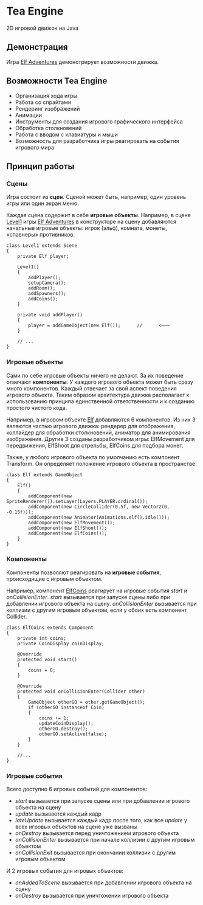# Tea Engine
2D игровой движок на Java

## Демонстрация

Игра [Elf Adventures] демонстрирует возможности движка.

## Возможности Tea Engine

- Организация хода игры
- Работа со спрайтами
- Рендеринг изображений
- Анимации
- Инструменты для создания игрового графического интерфейса
- Обработка столкновений
- Работа с вводом с клавиатуры и мыши
- Возможность для разработчика игры реагировать на события игрового мира

## Принцип работы

### Сцены

Игра состоит из **сцен**. Сценой может быть, например, один уровень игры или один экран меню.

Каждая сцена содержит в себе **игровые объекты**. Например, в сцене [Level1] игры [Elf Adventures] в конструкторе 
на сцену добавляются начальные игровые объекты: игрок (эльф), комната, монеты, «спавнеры» противников.

    class Level1 extends Scene
    {
        private Elf player;

        Level1()
        {
            addPlayer();
            setupCamera();
            addRoom();
            addSpawners();
            addCoins();
        }

        private void addPlayer()
        {
            player = addGameObject(new Elf());      //      <———
        }

        // ...
    }

### Игровые объекты

Сами по себе игровые объекты ничего не делают. За их поведение отвечают **компоненты**. У каждого игрового 
объекта может быть сразу много компонентов. Каждый отвечает за свой аспект поведения игрового объекта. 
Таким образом архитектура движка располагает к использованию принципа единственной ответственности и к созданию 
простого чистого кода.

Например, в игровом объекте [Elf] добавляются 6 компонентов. Из них 3 являются частью игрового движка: рендерер для отображения, 
коллайдер для обработки столкновений, аниматор для анимирования изображения. Другие 3 созданы разработчиком игры: 
ElfMovement для передвижения, ElfShoot для стрельбы, ElfCoins для подбора монет.

Также, у любого игрового объекта по умолчанию есть компонент Transform. Он определяет положение игрового объекта в пространстве.

    class Elf extends GameObject
    {
        Elf()
        {
            addComponent(new SpriteRenderer()).setLayer(Layers.PLAYER.ordinal());
            addComponent(new CircleCollider(0.5f, new Vector2(0, -0.15f)));
            addComponent(new Animator(Animations.elf().idle()));
            addComponent(new ElfMovement());
            addComponent(new ElfShoot());
            addComponent(new ElfCoins());
        }
    }

### Компоненты

Компоненты позволяют реагировать на **игровые события**, происходящие с игровым объектом.

Например, компонент [ElfCoins] реагирует на игровые события *start* и *onCollisionEnter*. *start* вызывается при запуске сцены 
либо при добавлении игрового объекта на сцену. *onCollisionEnter* вызывается при коллизии с другим игровым объектом, если у 
обоих есть компонент Collider.

    class ElfCoins extends Component
    {
        private int coins;
        private CoinDisplay coinDisplay;

        @Override
        protected void start()
        {
            coins = 0;
        }

        @Override
        protected void onCollisionEnter(Collider other)
        {
            GameObject otherGO = other.getGameObject();
            if (otherGO instanceof Coin)
            {
                coins += 1;
                updateCoinDisplay();
                otherGO.destroy();
                otherGO.setActive(false);
            }
        }
        
        //...
    }

### Игровые события

Всего доступно 6 игровых событий для компонентов:

- *start* вызывается при запуске сцены или при добавлении игрового объекта на сцену
- *update* вызывается каждый кадр
- *lateUpdate* вызывается каждый кадр после того, как все *update* у всех игровых объектов на сцене уже вызваны
- *onDestroy* вызывается перед уничтожением игрового объекта
- *onCollisionEnter* вызывается при начале коллизии с другим игровым объектом
- *onCollisionExit* вызывается при окончании коллизии с другим игровым объектом

И 2 игровых события для игровых объектов:

- *onAddedToScene* вызывается при добавлении игрового объекта на сцену
- *onDestroy* вызывается при уничтожении игрового объекта

[Elf Adventures]: https://github.com/ar-chrn/elf_adventures
[Elf]: https://github.com/ar-chrn/elf_adventures/blob/master/src/archrn/tea_engine/games/elf_adventures/Elf.java
[Level1]: https://github.com/ar-chrn/elf_adventures/blob/master/src/archrn/tea_engine/games/elf_adventures/Level1.java
[ElfCoins]: https://github.com/ar-chrn/elf_adventures/blob/master/src/archrn/tea_engine/games/elf_adventures/ElfCoins.java
